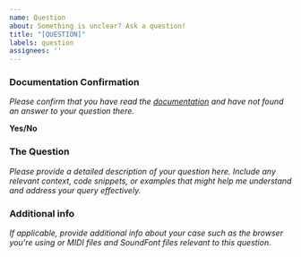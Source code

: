 ```yaml
---
name: Question
about: Something is unclear? Ask a question!
title: "[QUESTION]"
labels: question
assignees: ''
---
```


### Documentation Confirmation
*Please confirm that you have read the [documentation](https://github.com/spessasus/SpessaSynth/wiki) and have not found an answer to your question there.*

**Yes/No**

### The Question
*Please provide a detailed description of your question here. Include any relevant context, code snippets, or examples that might help me understand and address your query effectively.*

### Additional info
*If applicable, provide additional info about your case such as the browser you're using or MIDI files and SoundFont files relevant to this question.*
